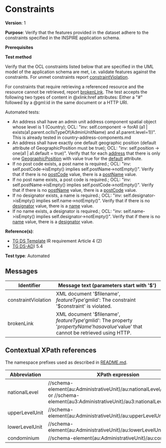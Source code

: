 # Constraints

**Version**: 1

**Purpose**: Verify that the features provided in the dataset adhere to the constraints specified in the INSPIRE application schema.

**Prerequisites**

**Test method**

Verify that the OCL constraints listed below that are specified in the UML model of the application schema are met, i.e. validate features against the constraints. For unmet constraints report [constraintViolation](#constraintViolation). 

For constraints that require retrieving a referenced resource and the resource cannot be retrieved, report [brokenLink](#brokenLink). The test accepts the following two types of content in @xlink:href attributes: Either a "#" followed by a @gml:id in the same document or a HTTP URI.

Automated tests:

* An address shall have an admin unit address component spatial object whose level is 1 (Country); OCL: "inv: self.component -> forAll (a1 | exists(a1.parent.oclIsTypeOf(AdminUnitName) and a1.parent.level=1))". This is already tested in country-address-components.md
* An address shall have exactly one default geographic position (default attribute of GeographicPosition must be true); OCL: "inv: self.position -> one(a1 | a1.default = true)". Verify that for each [address](#address) that there is only one [GeographicPosition](#GeographicPosition) with value true for the [default](#default) attribute.  
* If no post code exists, a post name is required.; OCL: "inv: self.postCode->isEmpty() implies self.postName->notEmpty()". Verify that if there is no [postCode](#postCode) value, there is a [postName](#postName) value.
* If no post name exists, a post code is required.; OCL: "inv: self.postName->isEmpty() implies self.postCode->notEmpty()". Verify that if there is no [postName](#postName) value, there is a [postCode](#postCode) value.
* If no designator exists, a name is required.; OCL: "inv: self.designator->isEmpty() implies self.name->notEmpty()". Verify that if there is no [designator](#designator) value, there is a [name](#name) value.
* If no name exists, a designator is required.; OCL: "inv: self.name->isEmpty() implies self.designator->notEmpty()". Verify that if there is no [name](#name) value, there is a [designator](#designator) value.

**Reference(s)**: 

* [TG DS Template](http://inspire.ec.europa.eu/id/ats/data-ad/3.2/ad-as/README#ref_TG_DS_tmpl) IR requirement Article 4 (2)
* [TG DS-AD](http://inspire.ec.europa.eu/id/ats/data-ad/3.2/ad-as/README#ref_TG_DS_AD)) 5.4

**Test type**: Automated

## Messages

Identifier  |  Message text (parameters start with '$')
---------------------------------------------------------- | -------------------------------------------------------------------------
constraintViolation <a name="constraintViolation"/>  |  XML document '$filename', $featureType '$gmlid': The constraint '$constraint' is violated.
brokenLink <a name="brokenLink"/>  |  XML document '$filename', $featureType '$gmlid': The property '$propertyName' has a value '$value' that cannot be retrieved using HTTP.

## Contextual XPath references

The namespace prefixes used as described in [README.md](http://inspire.ec.europa.eu/id/ats/data-ps/3.2/ps-p-as/README#namespaces).

Abbreviation                                               |  XPath expression
---------------------------------------------------------- | -------------------------------------------------------------------------
nationalLevel <a name="nationalLevel"></a> 	| 	//schema-element(au:AdministrativeUnit)/au:nationalLevel/@xlink:href or //schema-element(au3:AdministrativeUnit)/au3:nationalLevel/text()
upperLevelUnit <a name="upperLevelUnit"></a> 	| 	//schema-element(au:AdministrativeUnit)/au:upperLevelUnit
lowerLevelUnit <a name="lowerLevelUnit"></a> 	| 	//schema-element(au:AdministrativeUnit)/au:lowerLevelUnit
condominium <a name="condominium"></a> 	| 	//schema-element(au:AdministrativeUnit)/au:condominium

